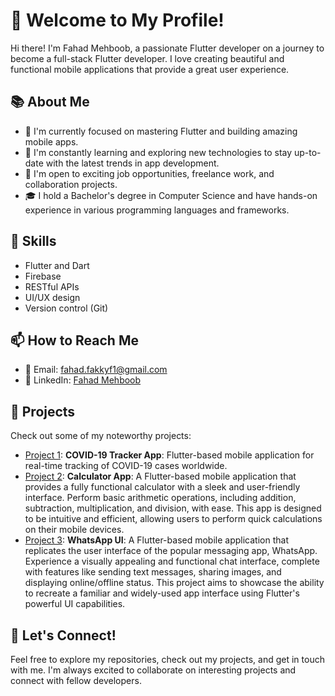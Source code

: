 # 👋 Welcome to My Profile!

Hi there! I'm Fahad Mehboob, a passionate Flutter developer on a journey to become a full-stack Flutter developer. I love creating beautiful and functional mobile applications that provide a great user experience.

## 📚 About Me

- 🔭 I'm currently focused on mastering Flutter and building amazing mobile apps.
- 🌱 I'm constantly learning and exploring new technologies to stay up-to-date with the latest trends in app development.
- 💼 I'm open to exciting job opportunities, freelance work, and collaboration projects.
- 🎓 I hold a Bachelor's degree in Computer Science and have hands-on experience in various programming languages and frameworks.

## 🚀 Skills

- Flutter and Dart
- Firebase
- RESTful APIs
- UI/UX design
- Version control (Git)

## 📫 How to Reach Me

- 📧 Email: fahad.fakkyf1@gmail.com
- 💼 LinkedIn: [Fahad Mehboob](https://www.linkedin.com/in/fahad-mehboob/)

## 📱 Projects

Check out some of my noteworthy projects:

- [Project 1](https://github.com/FahadMehboob/Covid-19-TrackerApp.git): **COVID-19 Tracker App**: Flutter-based mobile application for real-time tracking of COVID-19 cases worldwide.
- [Project 2](https://github.com/FahadMehboob/Calculator-App.git): **Calculator App**: A Flutter-based mobile application that provides a fully functional calculator with a sleek and user-friendly interface. Perform basic arithmetic operations, including addition, subtraction, multiplication, and division, with ease. This app is designed to be intuitive and efficient, allowing users to perform quick calculations on their mobile devices.
- [Project 3](https://github.com/FahadMehboob/WhatsApp-UI.git): **WhatsApp UI**: A Flutter-based mobile application that replicates the user interface of the popular messaging app, WhatsApp. Experience a visually appealing and functional chat interface, complete with features like sending text messages, sharing images, and displaying online/offline status. This project aims to showcase the ability to recreate a familiar and widely-used app interface using Flutter's powerful UI capabilities.

## 🌟 Let's Connect!

Feel free to explore my repositories, check out my projects, and get in touch with me. I'm always excited to collaborate on interesting projects and connect with fellow developers.

